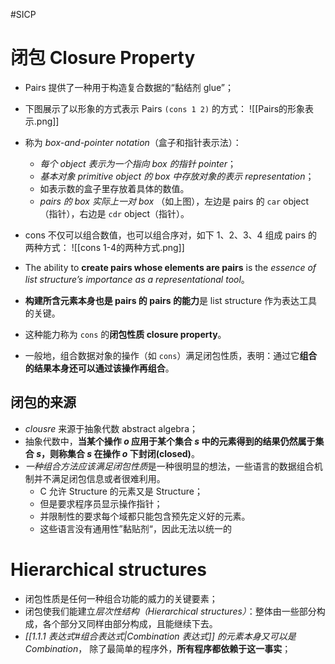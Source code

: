 #SICP 
# 闭包 Closure Property
- Pairs 提供了一种用于构造复合数据的“黏结剂 glue”；
- 下图展示了以形象的方式表示 Pairs `(cons 1 2)` 的方式：
![[Pairs的形象表示.png]]
- 称为 *box-and-pointer notation*（盒子和指针表示法）：
	- *每个 object 表示为一个指向 box 的指针 pointer*；
	- *基本对象 primitive object 的 box 中存放对象的表示  representation*；
	- 如表示数的盒子里存放着具体的数值。
	- *pairs 的 box 实际上一对 box* （如上图），左边是 pairs 的 `car` object（指针），右边是 `cdr` object（指针）。
- cons 不仅可以组合数值，也可以组合序对，如下 1、2、3、4 组成 pairs 的两种方式：
![[cons 1-4的两种方式.png]]

- The ability to **create pairs whose elements are pairs** is the *essence of list structure’s importance as a representational tool*。
- **构建所含元素本身也是 pairs 的 pairs 的能力**是 list structure 作为表达工具的关键。
- 这种能力称为 `cons` 的**闭包性质 closure property**。
- 一般地，组合数据对象的操作（如 `cons`）满足闭包性质，表明：通过它**组合的结果本身还可以通过该操作再组合**。

## 闭包的来源
- *clousre* 来源于抽象代数 abstract algebra；
- 抽象代数中，**当某个操作 *o* 应用于某个集合 *s* 中的元素得到的结果仍然属于集合 *s*，则称集合 *s* 在操作 *o* 下封闭(closed)**。
- *一种组合方法应该满足闭包性质*是一种很明显的想法，一些语言的数据组合机制并不满足闭包信息或者很难利用。
	- C 允许 Structure 的元素又是 Structure；
	- 但是要求程序员显示操作指针；
	- 并限制性的要求每个域都只能包含预先定义好的元素。
	- 这些语言没有通用性”黏贴剂“，因此无法以统一的


# Hierarchical structures
- 闭包性质是任何一种组合功能的威力的关键要素；
- 闭包使我们能建立*层次性结构（Hierarchical structures）*：整体由一些部分构成，各个部分又同样由部分构成，且能继续下去。
- *[[1.1.1 表达式#组合表达式|Combination 表达式]] 的元素本身又可以是 Combination*， 除了最简单的程序外，**所有程序都依赖于这一事实**；
